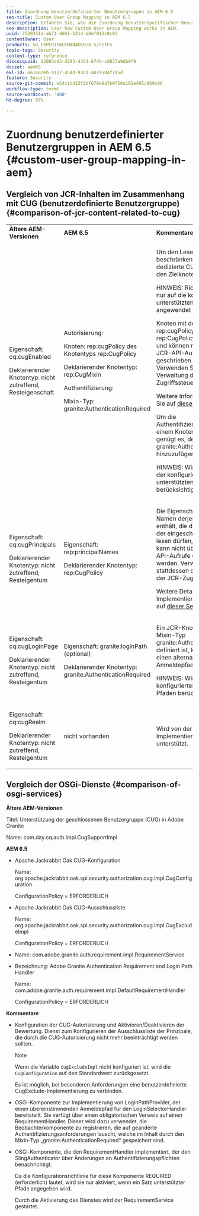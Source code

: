 ```yaml
---
title: Zuordnung benutzerdefinierter Benutzergruppen in AEM 6.5
seo-title: Custom User Group Mapping in AEM 6.5
description: Erfahren Sie, wie die Zuordnung benutzerspezifischer Benutzergruppen in Adobe Experience Manager funktioniert.
seo-description: Lear how Custom User Group Mapping works in AEM.
uuid: 7520351a-ab71-4661-b214-a0ef012c0c93
contentOwner: User
products: SG_EXPERIENCEMANAGER/6.5/SITES
topic-tags: Security
content-type: reference
discoiquuid: 13085dd3-d283-4354-874b-cd837a9db9f9
docset: aem65
exl-id: 661602eb-a117-454d-93d3-a079584f7a5d
feature: Security
source-git-commit: e54c1d422f2bf676e8a7b0f50a101e495c869c96
workflow-type: tm+mt
source-wordcount: '480'
ht-degree: 97%

---
```


# Zuordnung benutzerdefinierter Benutzergruppen in AEM 6.5 {#custom-user-group-mapping-in-aem}

## Vergleich von JCR-Inhalten im Zusammenhang mit CUG (benutzerdefinierte Benutzergruppe) {#comparison-of-jcr-content-related-to-cug}

<table>
 <tbody>
  <tr>
   <td><strong>Ältere AEM-Versionen</strong></td>
   <td><strong>AEM 6.5</strong></td>
   <td><strong>Kommentare</strong></td>
  </tr>
  <tr>
   <td><p>Eigenschaft: cq:cugEnabled</p> <p>Deklarierender Knotentyp: nicht zutreffend, Resteigenschaft</p> </td>
   <td><p>Autorisierung:</p> <p>Knoten: rep:cugPolicy des Knotentyps rep:CugPolicy</p> <p>Deklarierender Knotentyp: rep:CugMixin</p> <p> </p> <p> </p> <p> </p> Authentifizierung:</p> <p>Mixin-Typ: granite:AuthenticationRequired</p> </td>
   <td><p>Um den Lesezugriff zu beschränken, wird eine dedizierte CUG-Richtlinie auf den Zielknoten angewendet.</p> <p>HINWEIS: Richtlinien können nur auf die konfigurierten unterstützten Pfade angewendet werden.</p> <p>Knoten mit dem Namen rep:cugPolicy und Typ rep:CugPolicy sind geschützt und können nicht mit regulären JCR-API-Aufrufen geschrieben werden. Verwenden Sie stattdessen die Verwaltung der JCR-Zugriffssteuerung.</p> <p>Weitere Informationen finden Sie auf <a href="https://jackrabbit.apache.org/oak/docs/security/authorization/cug.html">dieser Seite</a>.</p> <p>Um die Authentifizierungspflicht auf einem Knoten durchzusetzen, genügt es, den Mixin-Typ granite:AuthenticationRequired hinzuzufügen.</p> <p>HINWEIS: Wird nur unterhalb der konfigurierten unterstützten Pfade berücksichtigt.</p> </td>
  </tr>
  <tr>
   <td><p>Eigenschaft: cq:cugPrincipals</p> <p>Deklarierender Knotentyp: nicht zutreffend, Resteigentum</p> </td>
   <td><p>Eigenschaft: rep:principalNames</p> <p>Deklarierender Knotentyp: rep:CugPolicy</p> </td>
   <td><p>Die Eigenschaft, die die Namen derjenigen Prinzipale enthält, die den Inhalt unter der eingeschränkten CUG lesen dürfen, ist geschützt und kann nicht über reguläre JCR-API-Aufrufe geschrieben werden. Verwenden Sie stattdessen die Verwaltung der JCR-Zugriffssteuerung.</p> <p>Weitere Details zur Implementierung finden Sie auf <a href="https://jackrabbit.apache.org/api/2.12/org/apache/jackrabbit/api/security/authorization/PrincipalSetPolicy.html">dieser Seite</a>.</p> </td>
  </tr>
  <tr>
   <td><p>Eigenschaft: cq:cugLoginPage</p> <p>Deklarierender Knotentyp: nicht zutreffend, Resteigentum</p> </td>
   <td><p>Eigenschaft: granite:loginPath (optional)</p> <p>Deklarierender Knotentyp: granite:AuthenticationRequired</p> </td>
   <td><p>Ein JCR-Knoten, bei dem der Mixin-Typ granite:AuthenticationRequired definiert ist, kann optional einen alternativen Anmeldepfad definieren.</p> <p>HINWEIS: Wird nur unter den konfigurierten unterstützten Pfaden berücksichtigt.</p> </td>
  </tr>
  <tr>
   <td><p>Eigenschaft: cq:cugRealm</p> <p>Deklarierender Knotentyp: nicht zutreffend, Resteigentum</p> </td>
   <td>nicht vorhanden</td>
   <td>Wird von der neuen Implementierung nicht mehr unterstützt.</td>
  </tr>
 </tbody>
</table>

## Vergleich der OSGi-Dienste {#comparison-of-osgi-services}

**Ältere AEM-Versionen**

Titel: Unterstützung der geschlossenen Benutzergruppe (CUG) in Adobe Granite

Name: com.day.cq.auth.impl.CugSupportImpl

**AEM 6.5**

* Apache Jackrabbit Oak CUG-Konfiguration

  Name: org.apache.jackrabbit.oak.spi.security.authorization.cug.impl.CugConfiguration

  ConfigurationPolicy = ERFORDERLICH

* Apache Jackrabbit Oak CUG-Ausschlussliste

  Name: org.apache.jackrabbit.oak.spi.security.authorization.cug.impl.CugExcludeImpl

  ConfigurationPolicy = ERFORDERLICH

* Name: com.adobe.granite.auth.requirement.impl.RequirementService
* Bezeichnung: Adobe Granite Authentication Requirement and Login Path Handler

  Name: com.adobe.granite.auth.requirement.impl.DefaultRequirementHandler

  ConfigurationPolicy = ERFORDERLICH

**Kommentare**

* Konfiguration der CUG-Autorisierung und Aktivieren/Deaktivieren der Bewertung.
Dienst zum Konfigurieren der Ausschlussliste der Prinzipale, die durch die CUG-Autorisierung nicht mehr beeinträchtigt werden sollten.

  >[!NOTE]
  > 
  >Wenn die Variable `CugExcludeImpl` nicht konfiguriert ist, wird die `CugConfiguration` auf den Standardwert zurückgesetzt.

  Es ist möglich, bei besonderen Anforderungen eine benutzerdefinierte CugExclude-Implementierung zu verbinden.

* OSGi-Komponente zur Implementierung von LoginPathProvider, der einen übereinstimmenden Anmeldepfad für den LoginSelectorHandler bereitstellt. Sie verfügt über einen obligatorischen Verweis auf einen RequirementHandler. Dieser wird dazu verwendet, die Beobachterkomponente zu registrieren, die auf geänderte Authentifizierungsanforderungen lauscht, welche im Inhalt durch den Mixin-Typ „granite:AuthenticationRequired“ gespeichert sind.
* OSGi-Komponente, die den RequirementHandler implementiert, der den SlingAuthenticator über Änderungen an Authentifizierungspflichten benachrichtigt.

  Da die Konfigurationsrichtlinie für diese Komponente REQUIRED (erforderlich) lautet, wird sie nur aktiviert, wenn ein Satz unterstützter Pfade angegeben wird.

  Durch die Aktivierung des Dienstes wird der RequirementService gestartet.

<!-- nested tables not supported - text above is the table>
<table>
 <tbody>
  <tr>
   <td><strong>Older AEM Versions</strong></td>
   <td><strong>AEM 6.5</strong></td>
   <td><strong>Comments</strong></td>
  </tr>
  <tr>
   <td><p>Label: Adobe Granite Closed User Group (CUG) Support</p> <p>Name: com.day.cq.auth.impl.CugSupportImpl</p> </td>
   <td><p>Label: Apache Jackrabbit Oak CUG Configuration</p> <p>Name: org.apache.jackrabbit.oak.spi.security.authorization.cug.impl.CugConfiguration</p> <p>ConfigurationPolicy = REQUIRED</p> </td>
    <td><p>Label: Apache Jackrabbit Oak CUG Exclude List</p> <p>Name: org.apache.jackrabbit.oak.spi.security.authorization.cug.impl.CugExcludeImpl</p> <p>ConfigurationPolicy = REQUIRED</p> <p> </p> <p> </p> <p> </p> <p> </p> </td>
      </tr>
      <tr>
       <td>Name: com.adobe.granite.auth.requirement.impl.RequirementService</td>
      </tr>
      <tr>
       <td><p>Label: Adobe Granite Authentication Requirement and Login Path Handler</p> <p>Name: com.adobe.granite.auth.requirement.impl.DefaultRequirementHandler</p> <p>ConfigurationPolicy = REQUIRED</p> </td>
      </tr>
     </tbody>
    </table> </td>
   <td>
     <tbody>
      <tr>
       <td>Configuration of the CUG authorization and enable/disable the evaluation.</td>
      </tr>
      <tr>
       <td><p>Service to configure exclusion list of principals which should not be affected by the CUG authorization.</p> <p>NOTE: If the CugExcludeImpl is not configured, the CugConfiguration will fall back to the default.</p> <p>It is possible to plug a custom CugExclude implementation in case of special needs.</p> </td>
      </tr>
      <tr>
       <td>OSGi component implementing LoginPathProvider that exposes a matching login path to the LoginSelectorHandler. It has a mandatory reference to a RequirementHandler which is used to register the observer that listens to changed auth requirements stored in the content by the means of the granite:AuthenticationRequired mixin type. </td>
      </tr>
      <tr>
       <td><p>OSGi component implementing RequirementHandler that notifies the SlingAuthenticator about changes to authrequirements.</p> <p>As configuration policy for this component is REQUIRE it will only be activated if a set of supported paths is specified.</p> <p>Enabling the service will launch the RequirementService.</p> </td>
      </tr>
     </tbody>
     </td>
  </tr>
  <tr>
   <td> </td>
   <td> </td>
   <td> </td>
  </tr>
  <tr>
   <td> </td>
   <td> </td>
   <td> </td>
  </tr>
  <tr>
   <td> </td>
   <td> </td>
   <td> </td>
  </tr>
 </tbody>
</table>
-->
